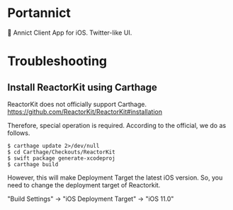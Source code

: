 # Portannict
:iphone: Annict Client App for iOS. Twitter-like UI.

# Troubleshooting

## Install ReactorKit using Carthage
ReactorKit does not officially support Carthage.
https://github.com/ReactorKit/ReactorKit#installation

Therefore, special operation is required.
According to the official, we do as follows.

```
$ carthage update 2>/dev/null
$ cd Carthage/Checkouts/ReactorKit
$ swift package generate-xcodeproj
$ carthage build
```
However, this will make Deployment Target the latest iOS version.
So, you need to change the deployment target of Reactorkit.

"Build Settings" -> "iOS Deployment Target" -> "iOS 11.0"


